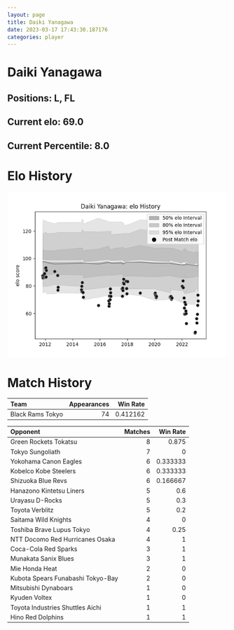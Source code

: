 ```yaml
---  
layout: page  
title: Daiki Yanagawa  
date: 2023-03-17 17:43:30.187176  
categories: player  
---
```

# Daiki Yanagawa

## Positions: L, FL

## Current elo: 69.0

## Current Percentile: 8.0

# Elo History


![elo history](history_DaikiYanagawa.png)
# Match History


| Team             |   Appearances |   Win Rate |
|:-----------------|--------------:|-----------:|
| Black Rams Tokyo |            74 |   0.412162 |

| Opponent                          |   Matches |   Win Rate |
|:----------------------------------|----------:|-----------:|
| Green Rockets Tokatsu             |         8 |   0.875    |
| Tokyo Sungoliath                  |         7 |   0        |
| Yokohama Canon Eagles             |         6 |   0.333333 |
| Kobelco Kobe Steelers             |         6 |   0.333333 |
| Shizuoka Blue Revs                |         6 |   0.166667 |
| Hanazono Kintetsu Liners          |         5 |   0.6      |
| Urayasu D-Rocks                   |         5 |   0.3      |
| Toyota Verblitz                   |         5 |   0.2      |
| Saitama Wild Knights              |         4 |   0        |
| Toshiba Brave Lupus Tokyo         |         4 |   0.25     |
| NTT Docomo Red Hurricanes Osaka   |         4 |   1        |
| Coca-Cola Red Sparks              |         3 |   1        |
| Munakata Sanix Blues              |         3 |   1        |
| Mie Honda Heat                    |         2 |   0        |
| Kubota Spears Funabashi Tokyo-Bay |         2 |   0        |
| Mitsubishi Dynaboars              |         1 |   0        |
| Kyuden Voltex                     |         1 |   0        |
| Toyota Industries Shuttles Aichi  |         1 |   1        |
| Hino Red Dolphins                 |         1 |   1        |